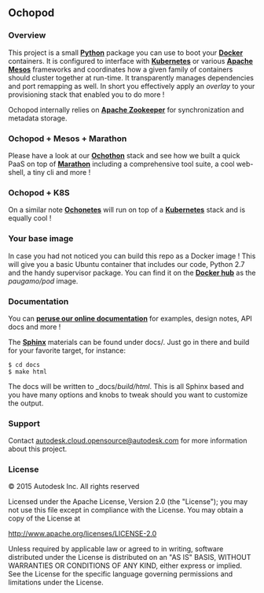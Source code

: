 ## Ochopod

### Overview

This project is a small [**Python**](https://www.python.org/) package you can use to boot your
[**Docker**](https://www.docker.com/) containers. It is configured to interface with
[**Kubernetes**](https://github.com/GoogleCloudPlatform/kubernetes) or various [**Apache Mesos**](http://mesos.apache.org/)
frameworks and coordinates how a given family of containers should cluster together at run-time. It transparently
manages dependencies and port remapping as well. In short you effectively apply an _overlay_ to your provisioning stack
that enabled you to do more !

Ochopod internally relies on [**Apache Zookeeper**](http://zookeeper.apache.org/) for synchronization and metadata
storage.

### Ochopod + Mesos + Marathon

Please have a look at our [**Ochothon**](https://github.com/autodesk-cloud/ochothon) stack and see how we built a
quick PaaS on top of [**Marathon**](https://mesosphere.github.io/marathon/) including a comprehensive tool suite, a
cool web-shell, a tiny cli and more !

### Ochopod + K8S

On a similar note [**Ochonetes**](https://github.com/autodesk-cloud/ochonetes) will run on top of a
[**Kubernetes**](https://github.com/GoogleCloudPlatform/kubernetes) stack and is equally cool !

### Your base image

In case you had not noticed you can build this repo as a Docker image ! This will give you a basic Ubuntu container
that includes our code, Python 2.7 and the handy supervisor package. You can find it on the
[**Docker hub**](https://registry.hub.docker.com/) as the _paugamo/pod_ image.

### Documentation

You can [**peruse our online documentation**](http://autodesk-cloud.github.io/ochopod/) for examples, design notes,
API docs and more !

The [**Sphinx**](http://sphinx-doc.org/) materials can be found under docs/. Just go in there and build for your
favorite target, for instance:

```
$ cd docs
$ make html
```

The docs will be written to _docs/_build/html_. This is all Sphinx based and you have many options and knobs to
tweak should you want to customize the output.

### Support

Contact autodesk.cloud.opensource@autodesk.com for more information about this project.


### License

© 2015 Autodesk Inc.
All rights reserved

Licensed under the Apache License, Version 2.0 (the "License");
you may not use this file except in compliance with the License.
You may obtain a copy of the License at

   http://www.apache.org/licenses/LICENSE-2.0

Unless required by applicable law or agreed to in writing, software
distributed under the License is distributed on an "AS IS" BASIS,
WITHOUT WARRANTIES OR CONDITIONS OF ANY KIND, either express or implied.
See the License for the specific language governing permissions and
limitations under the License.